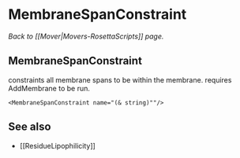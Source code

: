 # MembraneSpanConstraint
*Back to [[Mover|Movers-RosettaScripts]] page.*
## MembraneSpanConstraint

constraints all membrane spans to be within the membrane.
requires AddMembrane to be run. 

```
<MembraneSpanConstraint name="(& string)""/>
```


## See also

* [[ResidueLipophilicity]]
